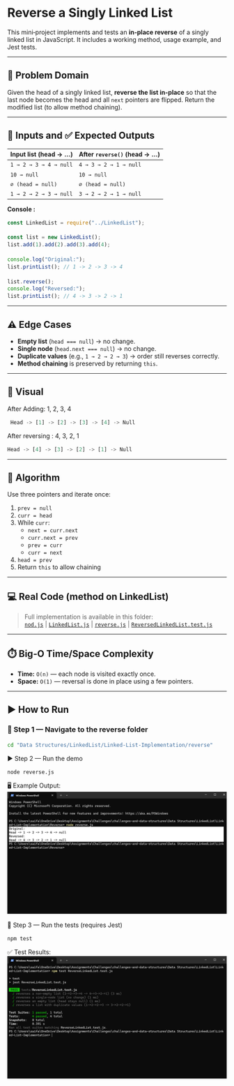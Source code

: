 # Reverse a Singly Linked List

This mini‑project implements and tests an **in‑place reverse** of a singly linked list in JavaScript. It includes a working method, usage example, and Jest tests.

---

## 🧩 Problem Domain

Given the head of a singly linked list, **reverse the list in-place** so that the last node becomes the head and all `next` pointers are flipped. Return the modified list (to allow method chaining).

---

## 🔢 Inputs and ✅ Expected Outputs

| Input list (head → …)  | After `reverse()` (head → …) |
| ---------------------- | ---------------------------- |
| `1 → 2 → 3 → 4 → null` | `4 → 3 → 2 → 1 → null`       |
| `10 → null`            | `10 → null`                  |
| `∅ (head = null)`      | `∅ (head = null)`            |
| `1 → 2 → 2 → 3 → null` | `3 → 2 → 2 → 1 → null`       |

**Console :**

```js
const LinkedList = require("../LinkedList");

const list = new LinkedList();
list.add(1).add(2).add(3).add(4);

console.log("Original:");
list.printList(); // 1 -> 2 -> 3 -> 4

list.reverse();
console.log("Reversed:");
list.printList(); // 4 -> 3 -> 2 -> 1
```

---

## ⚠️ Edge Cases

- **Empty list** (`head === null`) → no change.
- **Single node** (`head.next === null`) → no change.
- **Duplicate values** (e.g., `1 → 2 → 2 → 3`) → order still reverses correctly.
- **Method chaining** is preserved by returning `this`.

---

## 👀 Visual

After Adding: 1, 2, 3, 4

```js
 Head -> [1] -> [2] -> [3] -> [4] -> Null
```

After reversing : 4, 3, 2, 1

```js
Head -> [4] -> [3] -> [2] -> [1] -> Null
```

---

## 🧠 Algorithm

Use three pointers and iterate once:

1. `prev = null`
2. `curr = head`
3. While `curr`:
   - `next = curr.next`
   - `curr.next = prev`
   - `prev = curr`
   - `curr = next`
4. `head = prev`
5. Return `this` to allow chaining

---

## 💻 Real Code (method on LinkedList)

> Full implementation is available in this folder:  
> [`nod.js`](../nod.js) | [`LinkedList.js`](../LinkedList.js) | [`reverse.js`](./reverse.js) | [`ReversedLinkedList.test.js`](../tests/ReversedLinkedList.test.js)

---

## ⏱️ Big‑O Time/Space Complexity

- **Time:** `O(n)` — each node is visited exactly once.
- **Space:** `O(1)` — reversal is done in place using a few pointers.

---

## ▶️ How to Run

### 📂 Step 1 — Navigate to the reverse folder

```bash
cd "Data Structures/LinkedList/Linked-List-Implementation/reverse"
```

▶️ Step 2 — Run the demo

```bash
node reverse.js
```

🖥️ Example Output:
![Code in Terminal](../docs/console-reverse-output.png)

🧪 Step 3 — Run the tests (requires Jest)

```bash
npm test
```

✅ Test Results:
![Code in Terminal](../docs/Tested-reverse-output.png)
